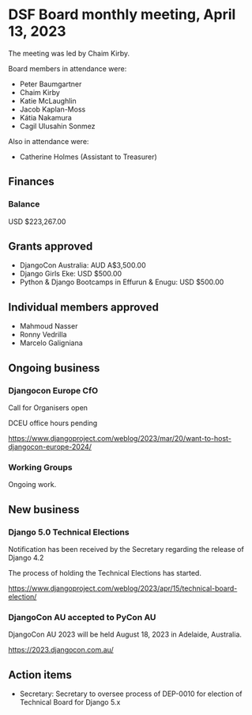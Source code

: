 # DSF Board monthly meeting, April 13, 2023

The meeting was led by Chaim Kirby.

Board members in attendance were:

- Peter Baumgartner
- Chaim Kirby
- Katie McLaughlin
- Jacob Kaplan-Moss
- Kátia Nakamura
- Cagil Ulusahin Sonmez

Also in attendance were:

- Catherine Holmes (Assistant to Treasurer)

## Finances

### Balance

USD $223,267.00

## Grants approved

- DjangoCon Australia: AUD A$3,500.00
- Django Girls Eke: USD $500.00
- Python & Django Bootcamps in Effurun & Enugu: USD $500.00

## Individual members approved

- Mahmoud Nasser
- Ronny Vedrilla
- Marcelo Galigniana

## Ongoing business

### Djangocon Europe CfO

Call for Organisers open

DCEU office hours pending

https://www.djangoproject.com/weblog/2023/mar/20/want-to-host-djangocon-europe-2024/

### Working Groups

Ongoing work.

## New business

### Django 5.0 Technical Elections

Notification has been received by the Secretary regarding the release of Django 4.2

The process of holding the Technical Elections has started.

https://www.djangoproject.com/weblog/2023/apr/15/technical-board-election/

### DjangoCon AU accepted to PyCon AU

DjangoCon AU 2023 will be held August 18, 2023 in Adelaide, Australia.

https://2023.djangocon.com.au/

## Action items

- Secretary: Secretary to oversee process of DEP-0010 for election of Technical Board for Django 5.x
